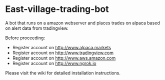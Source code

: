 # East-village-trading-bot
A bot that runs on a amazon webserver and places trades on alpaca based on alert data from tradingview.

Before proceeding: 
  - Register account on http://www.alpaca.markets
  - Register account on http://www.tradingview.com
  - Register account on http://www.aws.amazon.com
  - Register account on http://www.ngrok.io

Please visit the wiki for detailed installation instructions. 
